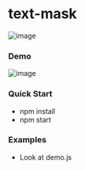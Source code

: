 # text-mask
![image](https://travis-ci.org/chunkiat82/text-mask.svg)

### Demo
![image](https://cloud.githubusercontent.com/assets/275445/11440807/a1cdf2c2-9540-11e5-8997-a5ed33bf2fe1.png)

### Quick Start
* npm install
* npm start

### Examples
* Look at demo.js
